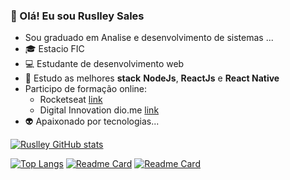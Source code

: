 ###  👋 Olá! Eu sou Ruslley Sales

<!--
**Ruslley/Ruslley** is a ✨ _special_ ✨ repository because its `README.md` (this file) appears on your GitHub profile.

Here are some ideas to get you started:

Sou graduado em Análise e desenvolvimento de sistemas ...
- :mortar_board: Estacio FIC
- :computer: Estudante de desenvolvimento web
- 🌱 Estudo as melhores **stack** **NodeJs**, **ReactJs** e **React Native**
- Participo de formação online:
  - Rocketseat [link](https://www.rocketseat.com.br)
  - Digital Innovation dio.me [link](https://www.dio.me/)
- :alien: Apaixonado por tecnologias...

[![Anurag's GitHub stats](https://github-readme-stats.vercel.app/api?username=Ruslley)](https://github.com/Ruslley/github-readme-stats)

-->



- Sou graduado em Analise e desenvolvimento de sistemas ...
- :mortar_board: Estacio FIC
- :computer: Estudante de desenvolvimento web
- 🌱 Estudo as melhores **stack** **NodeJs**, **ReactJs** e **React Native**
- Participo de formação online:
  - Rocketseat [link](https://www.rocketseat.com.br)
  - Digital Innovation dio.me [link](https://www.dio.me/)
- :alien: Apaixonado por tecnologias...

<!-- ![Ruslley GitHub stats](https://github-readme-stats.vercel.app/api?username=Ruslley&show_icons=true&theme=radical) -->





[![Ruslley GitHub stats](https://github-readme-stats.vercel.app/api?username=Ruslley&count_private=true&show_icons=true&theme=cobalt)](https://github.com/Ruslley/Ruslley/blob/main/README.md)



[![Top Langs](https://github-readme-stats.vercel.app/api/top-langs/?username=Ruslley&layout=compact)](https://github.com/Ruslley/Ruslley/blob/main/README.md)
[![Readme Card](https://github-readme-stats.vercel.app/api/pin/?username=Ruslley&show_owner=true&repo=Be-The-Hero)](https://github.com/Ruslley/be-the-hero)
[![Readme Card](https://github-readme-stats.vercel.app/api/pin/?username=Ruslley&show_owner=true&repo=ig.news)](https://github.com/Ruslley/ig.news)

<!-- [![Top Langs](https://github-readme-stats.vercel.app/api/top-langs/?username=Ruslley&langs_count=8)] -->
<!-- <a href="https://github.com/Ruslley/be-the-hero">
  <img align="center" src="https://github-readme-stats.vercel.app/api/pin/?username=Ruslley&repo=bet-the-hero" />
</a> -->
<!-- <a href="https://github.com/Ruslley/ig.news">
  <img align="center" src="https://github-readme-stats.vercel.app/api/pin/?username=Ruslley&repo=ig.news" />
</a>
 -->
